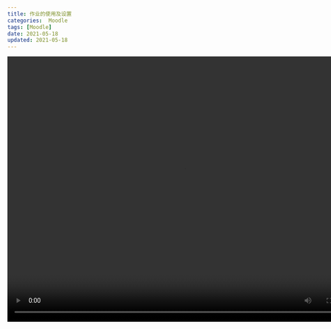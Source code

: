 ```yaml
---
title: 作业的使用及设置
categories:  Moodle
tags: [Moodle]
date: 2021-05-18
updated: 2021-05-18
--- 
```


<video src="https://www.woteach.cn/pluginfile.php/957/mod_resource/content/1/5.2%20%E4%BD%9C%E4%B8%9A.mp4" width="800px" height="600px" controls="controls"></video>